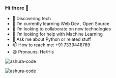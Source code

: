 ### Hi there 👋

<!--
**ashura-code/ashura-code** is a ✨ _special_ ✨ repository because its `README.md` (this file) appears on your GitHub profile.

Here are some ideas to get you started:
-->
- 🔭 Discovering tech
- 🌱 I’m currently learning Web Dev , Open Source
- 👯 I’m looking to collaborate on new technologies
- 🤔 I’m looking for help with Machine Learning
- 💬 Ask me about  Python or related stuff
- 📫 How to reach me: +91 7339448769 
- 😄 Pronouns: He/His





<p align="left"> <img src="https://komarev.com/ghpvc/?username=ashura-code&label=Profile%20views&color=0e75b6&style=flat" alt="ashura-code" /> </p>


<p><img align="center" src="https://github-readme-stats.vercel.app/api/top-langs?username=ashura-code&show_icons=true&locale=en&layout=compact" alt="ashura-code" /></p>





